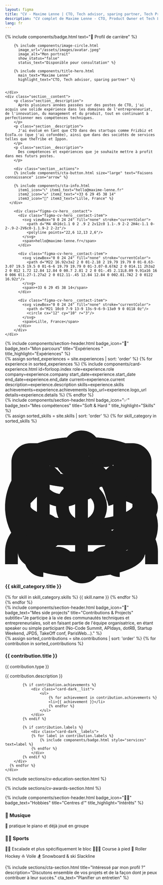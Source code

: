 ```yaml
---
layout: figma
title: "CV - Maxime Lenne | CTO, Tech advisor, sparing partner, Tech Product Leader, Product Builder"
description: "CV complet de Maxime Lenne - CTO, Product Owner et Tech Lead avec plus de 10 ans d'expérience dans le développement et la direction technique."
lang: fr
---
```


<!-- CTA Section -->
<section class="section section--gradient-light section--secondary">
  <div class="section__container section__container--medium section__container--dark-background section__grid--2-col">
    <div class="section__side">
        {% include components/badge.html text="💼 Profil de carrière" %}
        
        {% include components/image-circle.html 
          image_url="/assets/images/avatar.jpeg" 
          image_alt="Mon portrait"
          show_status="false"
          status_text="Disponible pour consultation" %}
        
        {% include components/title-hero.html 
          main_text="Maxime Lenne"
          highlight_text="CTO, Tech advisor, sparing partner" %}

        
    </div>
    <div class="section__content">
        <p class="section__description">
          Après plusieurs années passées sur des postes de CTO, j'ai acquis une solide expérience dans les domaines de l'entrepreneuriat, de l'innovation, du management et du produit, tout en continuant à perfectionner mes compétences techniques.
        </p>
        <p class="section__description">
          J'ai évolué en tant que CTO dans des startups comme Frizbiz et EcoTa.co (que j'ai cofondée), ainsi que dans des sociétés de services telles que theTribe et Ippon.
        </p>
        <p class="section__description">
          Des compétences et expériences que je souhaite mettre à profit dans mes futurs postes.
        </p>
        
        <div class="section__actions">
        {% include components/cta-button.html size="large" text="Faisons connaissance" icon="arrow" %}
        
        {% include components/cta-info.html 
          item1_icon="📞" item1_text="hello@maxime-lenne.fr"
          item2_icon="✉️" item2_text="+33 6 29 45 38 14"
          item3_icon="📍" item3_text="Lille, France" %}
      </div>

        <div class="figma-cv-hero__contact">
          <div class="figma-cv-hero__contact-item">
            <svg viewBox="0 0 24 24" fill="none" stroke="currentColor">
              <path d="M4 4h16c1.1 0 2 .9 2 2v12c0 1.1-.9 2-2 2H4c-1.1 0-2-.9-2-2V6c0-1.1.9-2 2-2z"/>
              <polyline points="22,6 12,13 2,6"/>
            </svg>
            <span>hello@maxime-lenne.fr</span>
          </div>
          
          <div class="figma-cv-hero__contact-item">
            <svg viewBox="0 0 24 24" fill="none" stroke="currentColor">
              <path d="M22 16.92v3a2 2 0 01-2.18 2 19.79 19.79 0 01-8.63-3.07 19.5 19.5 0 01-6-6 19.79 19.79 0 01-3.07-8.67A2 2 0 014.11 2h3a2 2 0 012 1.72 12.84 12.84 0 00.7 2.81 2 2 0 01-.45 2.11L8.09 9.91a16 16 0 006 6l1.27-1.27a2 2 0 012.11-.45 12.84 12.84 0 002.81.7A2 2 0 0122 16.92z"/>
            </svg>
            <span>+33 6 29 45 38 14</span>
          </div>
          
          <div class="figma-cv-hero__contact-item">
            <svg viewBox="0 0 24 24" fill="none" stroke="currentColor">
              <path d="M21 10c0 7-9 13-9 13s-9-6-9-13a9 9 0 0118 0z"/>
              <circle cx="12" cy="10" r="3"/>
            </svg>
            <span>Lille, France</span>
          </div>
        </div>
    </div>
  </div>
</section>

<section class="section section--dark">
  <div class="section__container">
  <div class="section__header">
      {% include components/section-header.html 
       badge_icon="💼"
       badge_text="Mon parcours"
       title="Expériences "
       title_highlight="Expériences" %}
    </div>
    <div class="section__grid section__grid--2-col">
      {% assign sorted_experiences = site.experiences | sort: 'order' %}
      {% for experience in sorted_experiences %}
        {% include components/card-experience.html 
           id=forloop.index
           role=experience.role
           company=experience.company
           start_date=experience.start_date
           end_date=experience.end_date
           current=experience.current
           description=experience.description
           skills=experience.skills
           achievements=experience.achievements
           logo_url=experience.logo_url
           details=experience.details %}
      {% endfor %}
    </div>
  </div>
</section>

<!-- Skills Section -->
<section class="section section--light">
  <div class="section__container">
    <div class="section__header">
      {% include components/section-header.html 
       badge_icon="✅"
       badge_text="Mes compétences"
       title="Soft & Hard "
       title_highlight="Skills" %}
    </div>
    <div class="section__grid section__grid--2-col">
      {% assign sorted_skills = site.skills | sort: 'order' %}
      {% for skill_category in sorted_skills %}
      <div class="figma-cv-skills__category">
        <h3 class="figma-cv-skills__category-title">
          <svg viewBox="0 0 24 24" fill="none" stroke="currentColor" stroke-width="2">
            {% if skill_category.icon == "languages" %}
                <polyline points="16,18 22,12 16,6"/>
                <polyline points="8,6 2,12 8,18"/>
            {% elsif skill_category.icon == "mobile" %}
                <rect x="2" y="3" width="20" height="14" rx="2" ry="2"/>
                <line x1="8" y1="21" x2="16" y2="21"/>
                <line x1="12" y1="17" x2="12" y2="21"/>
            {% elsif skill_category.icon == "cloud" %}
                <path d="M18 10h-1.26A8 8 0 109 20h9a5 5 0 000-10z" />
            {% elsif skill_category.icon == "databases" %}
                <ellipse cx="12" cy="5" rx="9" ry="3"/>
                <path d="M21 12c0 1.66-4 3-9 3s-9-1.34-9-3"/>
                <path d="M3 5v14c0 1.66 4 3 9 3s9-1.34 9-3V5"/>
            {% elsif skill_category.icon == "ai" %}
                <ellipse cx="12" cy="5" rx="9" ry="3"/>
                <path d="M21 12c0 1.66-4 3-9 3s-9-1.34-9-3"/>
                <path d="M3 5v14c0 1.66 4 3 9 3s9-1.34 9-3V5"/>
            {% elsif skill_category.icon == "methodologies" %}
                <path d="M12 6V4m0 2a2 2 0 100 4m0-4a2 2 0 110 4m-6 8a2 2 0 100-4m0 4a2 2 0 100 4m0-4v2m0-6V4m6 6v10m6-2a2 2 0 100-4m0 4a2 2 0 100 4m0-4v2m0-6V4"/>
            {% elsif skill_category.icon == "tools" %}
                <rect x="2" y="3" width="20" height="14" rx="2" ry="2"/>
                <line x1="8" y1="21" x2="16" y2="21"/>
                <line x1="12" y1="17" x2="12" y2="21"/>
            {% elsif skill_category.icon == "management" %}
                <path d="M17 21v-2a4 4 0 0 0-4-4H5a4 4 0 0 0-4 4v2"/>
                <circle cx="9" cy="7" r="4"/>
                <path d="M23 21v-2a4 4 0 0 0-3-3.87"/>
                <path d="M16 3.13a4 4 0 0 1 0 7.75"/>
            {% else %}
                <circle cx="12" cy="12" r="3"/>
                <path d="M19.4 15a1.65 1.65 0 0 0 .33 1.82l.06.06a2 2 0 0 1 0 2.83 2 2 0 0 1-2.83 0l-.06-.06a1.65 1.65 0 0 0-1.82-.33 1.65 1.65 0 0 0-1 1.51V21a2 2 0 0 1-2 2 2 2 0 0 1-2-2v-.09A1.65 1.65 0 0 0 9 19.4a1.65 1.65 0 0 0-1.82.33l-.06.06a2 2 0 0 1-2.83 0 2 2 0 0 1 0-2.83l.06-.06a1.65 1.65 0 0 0 .33-1.82 1.65 1.65 0 0 0-1.51-1H3a2 2 0 0 1-2-2 2 2 0 0 1 2-2h.09A1.65 1.65 0 0 0 4.6 9a1.65 1.65 0 0 0-.33-1.82l-.06-.06a2 2 0 0 1 0-2.83 2 2 0 0 1 2.83 0l.06.06a1.65 1.65 0 0 0 1.82.33H9a1.65 1.65 0 0 0 1 1.51V3a2 2 0 0 1 2-2 2 2 0 0 1 2 2v.09a1.65 1.65 0 0 0 1 1.51 1.65 1.65 0 0 0 1.82-.33l.06-.06a2 2 0 0 1 2.83 0 2 2 0 0 1 0 2.83l-.06.06a1.65 1.65 0 0 0-.33 1.82V9a1.65 1.65 0 0 0 1.51 1H21a2 2 0 0 1 2 2 2 2 0 0 1-2 2h-.09a1.65 1.65 0 0 0-1.51 1z"/>
            {% endif %}
          </svg>
          {{ skill_category.title }}
        </h3>
        <div class="figma-cv-skills__list">
          {% for skill in skill_category.skills %}
          <span class="figma-cv-skills__item" data-level="{{ skill.level }}" title="{{ skill.name }} - {{ skill.years }} ans d'expérience">
            {{ skill.name }}
          </span>
          {% endfor %}
        </div>
      </div>
      {% endfor %}
    </div>
  </div>
</section>

<!-- Skills Section -->
<section class="section section--gradient-dark">
  <div class="section__container">
    <div class="section__header">
      {% include components/section-header.html 
       badge_icon="🚀"
       badge_text="Mes side projects"
       title="Contributions & Projects" 
       subtitle="Je participe à la vie des communautés techniques et entrepreneuriales, soit en faisant partie de l'équipe organisatrice, en étant speaker ou simple participant (No-Code Summit, APIdays, dotRB, Startup Weekend, JPDS, TakeOff conf, ParisWeb...)." %}
    </div>
    <div class="section__grid section__grid--3-col">
    {% assign sorted_contributions = site.contributions | sort: 'order' %}
      {% for contribution in sorted_contributions %}
        <div class="card-dark">
            <div class="card-dark__header">
                <h3 class="card-dark__title">{{ contribution.title }}</h3>
                <span class="card-dark__type">{{ contribution.type }}</span>
            </div>
            <p class="card-dark__description">{{ contribution.description }}</p>

            {% if contribution.achievements %}
                <div class="card-dark__list">
                    <ul>
                        {% for achievement in contribution.achievements %}
                        <li>{{ achievement }}</li>
                        {% endfor %}
                    </ul>
                </div>
            {% endif %}

            {% if contribution.labels %}
                <div class="card-dark__labels">
                {% for label in contribution.labels %}
                    {% include components/badge.html style="services" text=label %}
                {% endfor %}
                </div>
            {% endif %}
        </div>
      {% endfor %}
    </div>
  </div>
</section>

{% include sections/cv-education-section.html %}

{% include sections/cv-awards-section.html %}

<section class="section section--dark">
    <div class="section__container">
        <div class="section__header">
            {% include components/section-header.html 
                badge_icon="🧗‍♂️"
                badge_text="Hobbies"
                title="Centres d'"
                title_highlight="Intérêts" %}
        </div>
        <div class="section__content">
            <h3 class="section__title">
                🎵 Musique
            </h3>
            <p class="section__description">
                🎹 pratique le piano et déjà joué en groupe
            </p>
            <h3 class="section__title">
                🧗‍♂️ Sports
            </h3>
            <p class="section__description">
                <span>🧗‍♂️ Escalade et plus spécifiquement le bloc</span>
                <span>🏃🏻‍♂️ Course à pied</span>
                <span>🏒 Roller Hockey</span>
                <span>⛵️ Voile</span>
                <span>🏂 Snowboard & ski</span>
                <span>Slackline</span>
            </p>
        </div>
    </div>
</section>

{% include sections/cta-section.html title="Intéressé par mon profil ?" description="Discutons ensemble de vos projets et de la façon dont je peux contribuer à leur succès." cta_text="Planifier un entretien" %}